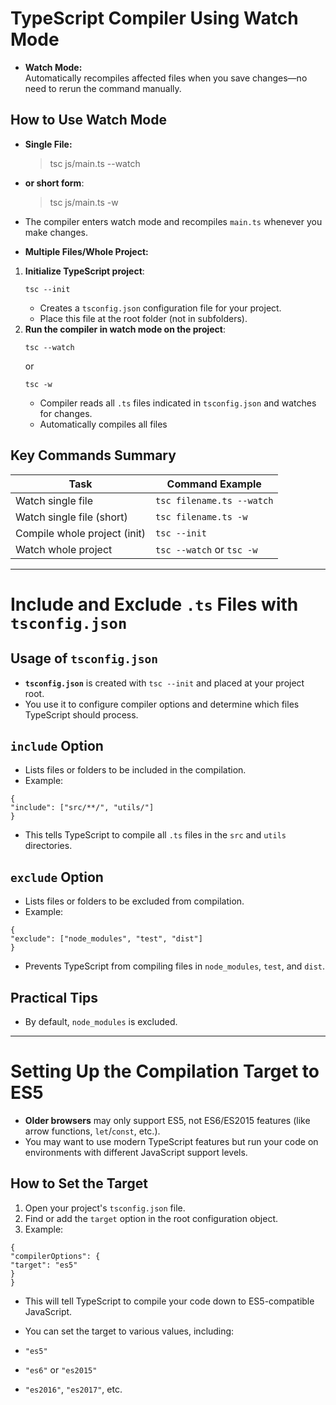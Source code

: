 # TypeScript Compiler Using Watch Mode

- **Watch Mode:**  
  Automatically recompiles affected files when you save changes—no need to rerun the command manually.

## How to Use Watch Mode

- **Single File:**
  > tsc js/main.ts --watch
- **or short form**:

  > tsc js/main.ts -w

- The compiler enters watch mode and recompiles `main.ts` whenever you make changes.

- **Multiple Files/Whole Project:**

1. **Initialize TypeScript project**:
   ```
   tsc --init
   ```
   - Creates a `tsconfig.json` configuration file for your project.
   - Place this file at the root folder (not in subfolders).
2. **Run the compiler in watch mode on the project**:
   ```
   tsc --watch
   ```
   or
   ```
   tsc -w
   ```
   - Compiler reads all `.ts` files indicated in `tsconfig.json` and watches for changes.
   - Automatically compiles all files

## Key Commands Summary

| Task                         | Command Example           |
| ---------------------------- | ------------------------- |
| Watch single file            | `tsc filename.ts --watch` |
| Watch single file (short)    | `tsc filename.ts -w`      |
| Compile whole project (init) | `tsc --init`              |
| Watch whole project          | `tsc --watch` or `tsc -w` |

---

# Include and Exclude `.ts` Files with `tsconfig.json`

## Usage of `tsconfig.json`

- **`tsconfig.json`** is created with `tsc --init` and placed at your project root.
- You use it to configure compiler options and determine which files TypeScript should process.

## `include` Option

- Lists files or folders to be included in the compilation.
- Example:

```
{
"include": ["src/**/", "utils/"]
}
```

- This tells TypeScript to compile all `.ts` files in the `src` and `utils` directories.

## `exclude` Option

- Lists files or folders to be excluded from compilation.
- Example:

```
{
"exclude": ["node_modules", "test", "dist"]
}
```

- Prevents TypeScript from compiling files in `node_modules`, `test`, and `dist`.

## Practical Tips

- By default, `node_modules` is excluded.

---

# Setting Up the Compilation Target to ES5

- **Older browsers** may only support ES5, not ES6/ES2015 features (like arrow functions, `let`/`const`, etc.).
- You may want to use modern TypeScript features but run your code on environments with different JavaScript support levels.

## How to Set the Target

1. Open your project's `tsconfig.json` file.
2. Find or add the `target` option in the root configuration object.
3. Example:

```
{
"compilerOptions": {
"target": "es5"
}
}
```

- This will tell TypeScript to compile your code down to ES5-compatible JavaScript.

- You can set the target to various values, including:
- `"es5"`
- `"es6"` or `"es2015"`
- `"es2016"`, `"es2017"`, etc.
